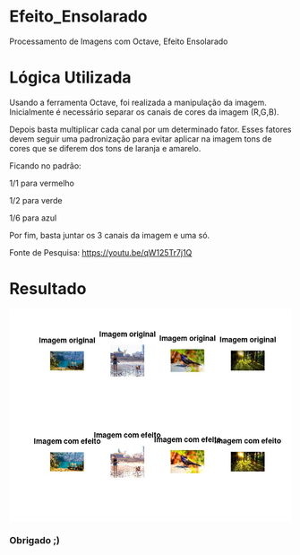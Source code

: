 # Efeito_Ensolarado
Processamento de Imagens com Octave, Efeito Ensolarado

# Lógica Utilizada
Usando a ferramenta Octave, foi realizada a manipulação da imagem.
Inicialmente é necessário separar os canais de cores da imagem (R,G,B).

Depois basta multiplicar cada canal por um determinado fator.
Esses fatores devem seguir uma padronização para evitar aplicar na imagem tons de cores que se diferem dos tons de laranja e amarelo.

Ficando no padrão:

1/1 para vermelho

1/2 para verde

1/6 para azul

Por fim, basta juntar os 3 canais da imagem e uma só.

Fonte de Pesquisa: 
https://youtu.be/qW125Tr7j1Q

# Resultado
<img src="https://github.com/alanmarinho/Efeito_Ensolarado/blob/main/src/Resultado.jpg" alt="Resultado"/>

### Obrigado ;)
